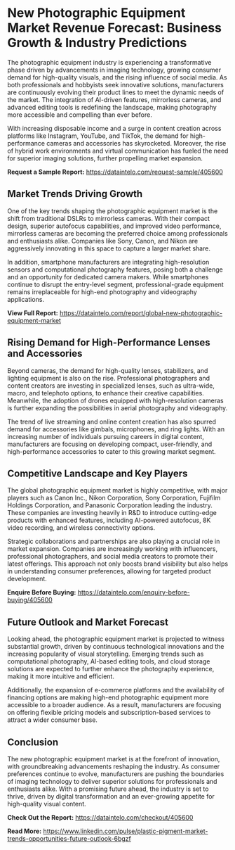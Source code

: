 # New Photographic Equipment Market Revenue Forecast: Business Growth & Industry Predictions

The photographic equipment industry is experiencing a transformative phase driven by advancements in imaging technology, growing consumer demand for high-quality visuals, and the rising influence of social media. As both professionals and hobbyists seek innovative solutions, manufacturers are continuously evolving their product lines to meet the dynamic needs of the market. The integration of AI-driven features, mirrorless cameras, and advanced editing tools is redefining the landscape, making photography more accessible and compelling than ever before.

With increasing disposable income and a surge in content creation across platforms like Instagram, YouTube, and TikTok, the demand for high-performance cameras and accessories has skyrocketed. Moreover, the rise of hybrid work environments and virtual communication has fueled the need for superior imaging solutions, further propelling market expansion.

**Request a Sample Report:** https://dataintelo.com/request-sample/405600

## Market Trends Driving Growth

One of the key trends shaping the photographic equipment market is the shift from traditional DSLRs to mirrorless cameras. With their compact design, superior autofocus capabilities, and improved video performance, mirrorless cameras are becoming the preferred choice among professionals and enthusiasts alike. Companies like Sony, Canon, and Nikon are aggressively innovating in this space to capture a larger market share.

In addition, smartphone manufacturers are integrating high-resolution sensors and computational photography features, posing both a challenge and an opportunity for dedicated camera makers. While smartphones continue to disrupt the entry-level segment, professional-grade equipment remains irreplaceable for high-end photography and videography applications.

**View Full Report:** https://dataintelo.com/report/global-new-photographic-equipment-market

## Rising Demand for High-Performance Lenses and Accessories

Beyond cameras, the demand for high-quality lenses, stabilizers, and lighting equipment is also on the rise. Professional photographers and content creators are investing in specialized lenses, such as ultra-wide, macro, and telephoto options, to enhance their creative capabilities. Meanwhile, the adoption of drones equipped with high-resolution cameras is further expanding the possibilities in aerial photography and videography.

The trend of live streaming and online content creation has also spurred demand for accessories like gimbals, microphones, and ring lights. With an increasing number of individuals pursuing careers in digital content, manufacturers are focusing on developing compact, user-friendly, and high-performance accessories to cater to this growing market segment.

## Competitive Landscape and Key Players

The global photographic equipment market is highly competitive, with major players such as Canon Inc., Nikon Corporation, Sony Corporation, Fujifilm Holdings Corporation, and Panasonic Corporation leading the industry. These companies are investing heavily in R&D to introduce cutting-edge products with enhanced features, including AI-powered autofocus, 8K video recording, and wireless connectivity options.

Strategic collaborations and partnerships are also playing a crucial role in market expansion. Companies are increasingly working with influencers, professional photographers, and social media creators to promote their latest offerings. This approach not only boosts brand visibility but also helps in understanding consumer preferences, allowing for targeted product development.

**Enquire Before Buying:** https://dataintelo.com/enquiry-before-buying/405600

## Future Outlook and Market Forecast

Looking ahead, the photographic equipment market is projected to witness substantial growth, driven by continuous technological innovations and the increasing popularity of visual storytelling. Emerging trends such as computational photography, AI-based editing tools, and cloud storage solutions are expected to further enhance the photography experience, making it more intuitive and efficient.

Additionally, the expansion of e-commerce platforms and the availability of financing options are making high-end photographic equipment more accessible to a broader audience. As a result, manufacturers are focusing on offering flexible pricing models and subscription-based services to attract a wider consumer base.

## Conclusion

The new photographic equipment market is at the forefront of innovation, with groundbreaking advancements reshaping the industry. As consumer preferences continue to evolve, manufacturers are pushing the boundaries of imaging technology to deliver superior solutions for professionals and enthusiasts alike. With a promising future ahead, the industry is set to thrive, driven by digital transformation and an ever-growing appetite for high-quality visual content.

**Check Out the Report:** https://dataintelo.com/checkout/405600

**Read More:** https://www.linkedin.com/pulse/plastic-pigment-market-trends-opportunities-future-outlook-6bgzf

